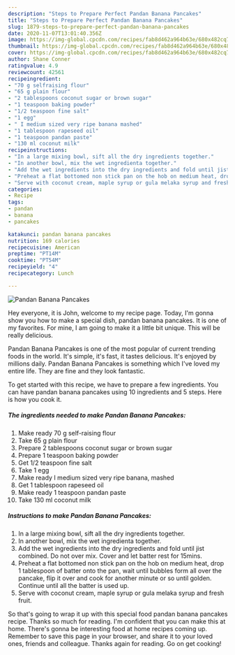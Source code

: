 ```yaml
---
description: "Steps to Prepare Perfect Pandan Banana Pancakes"
title: "Steps to Prepare Perfect Pandan Banana Pancakes"
slug: 1879-steps-to-prepare-perfect-pandan-banana-pancakes
date: 2020-11-07T13:01:40.356Z
image: https://img-global.cpcdn.com/recipes/fab8d462a964b63e/680x482cq70/pandan-banana-pancakes-recipe-main-photo.jpg
thumbnail: https://img-global.cpcdn.com/recipes/fab8d462a964b63e/680x482cq70/pandan-banana-pancakes-recipe-main-photo.jpg
cover: https://img-global.cpcdn.com/recipes/fab8d462a964b63e/680x482cq70/pandan-banana-pancakes-recipe-main-photo.jpg
author: Shane Conner
ratingvalue: 4.9
reviewcount: 42561
recipeingredient:
- "70 g selfraising flour"
- "65 g plain flour"
- "2 tablespoons coconut sugar or brown sugar"
- "1 teaspoon baking powder"
- "1/2 teaspoon fine salt"
- "1 egg"
- " I medium sized very ripe banana mashed"
- "1 tablespoon rapeseed oil"
- "1 teaspoon pandan paste"
- "130 ml coconut milk"
recipeinstructions:
- "In a large mixing bowl, sift all the dry ingredients together."
- "In another bowl, mix the wet ingredienta together."
- "Add the wet ingredients into the dry ingredients and fold until jist combined. Do not over mix. Cover and let batter rest for 15mins."
- "Preheat a flat bottomed non stick pan on the hob on medium heat, drop 1 tablespoon of batter onto the pan, wait until bubbles form all over the pancake, flip it over and cook for another minute or so until golden. Continue until all the batter is used up."
- "Serve with coconut cream, maple syrup or gula melaka syrup and fresh fruit."
categories:
- Recipe
tags:
- pandan
- banana
- pancakes

katakunci: pandan banana pancakes 
nutrition: 169 calories
recipecuisine: American
preptime: "PT14M"
cooktime: "PT54M"
recipeyield: "4"
recipecategory: Lunch

---
```



![Pandan Banana Pancakes](https://img-global.cpcdn.com/recipes/fab8d462a964b63e/680x482cq70/pandan-banana-pancakes-recipe-main-photo.jpg)

Hey everyone, it is John, welcome to my recipe page. Today, I'm gonna show you how to make a special dish, pandan banana pancakes. It is one of my favorites. For mine, I am going to make it a little bit unique. This will be really delicious.

Pandan Banana Pancakes is one of the most popular of current trending foods in the world. It's simple, it's fast, it tastes delicious. It's enjoyed by millions daily. Pandan Banana Pancakes is something which I've loved my entire life. They are fine and they look fantastic.




To get started with this recipe, we have to prepare a few ingredients. You can have pandan banana pancakes using 10 ingredients and 5 steps. Here is how you cook it.

<!--inarticleads1-->

##### The ingredients needed to make Pandan Banana Pancakes:

1. Make ready 70 g self-raising flour
1. Take 65 g plain flour
1. Prepare 2 tablespoons coconut sugar or brown sugar
1. Prepare 1 teaspoon baking powder
1. Get 1/2 teaspoon fine salt
1. Take 1 egg
1. Make ready  I medium sized very ripe banana, mashed
1. Get 1 tablespoon rapeseed oil
1. Make ready 1 teaspoon pandan paste
1. Take 130 ml coconut milk




<!--inarticleads2-->

##### Instructions to make Pandan Banana Pancakes:

1. In a large mixing bowl, sift all the dry ingredients together.
1. In another bowl, mix the wet ingredienta together.
1. Add the wet ingredients into the dry ingredients and fold until jist combined. Do not over mix. Cover and let batter rest for 15mins.
1. Preheat a flat bottomed non stick pan on the hob on medium heat, drop 1 tablespoon of batter onto the pan, wait until bubbles form all over the pancake, flip it over and cook for another minute or so until golden. Continue until all the batter is used up.
1. Serve with coconut cream, maple syrup or gula melaka syrup and fresh fruit.




So that's going to wrap it up with this special food pandan banana pancakes recipe. Thanks so much for reading. I'm confident that you can make this at home. There's gonna be interesting food at home recipes coming up. Remember to save this page in your browser, and share it to your loved ones, friends and colleague. Thanks again for reading. Go on get cooking!
